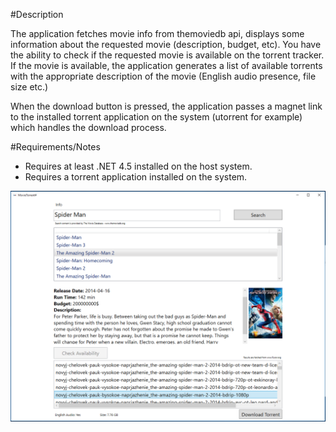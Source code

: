 #Description

The application fetches movie info from themoviedb api, displays some information about the requested movie (description, budget, etc). You have the ability to check if the requested movie is available on the torrent tracker. If the movie is available, the application generates a list of available torrents with the appropriate description of the movie (English audio presence, file size etc.)

When the download button is pressed, the application passes a magnet link to the installed torrent application on the system (utorrent for example) which handles the download process.

#Requirements/Notes
- Requires at least .NET 4.5 installed on the host system. <br />
- Requires a torrent application installed on the system.

![](https://github.com/xstiv07/torrentsharp/blob/master/31559269.png)
